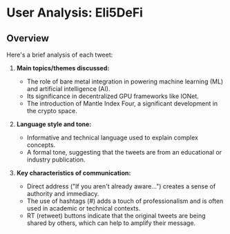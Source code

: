 # User Analysis: Eli5DeFi

## Overview

Here's a brief analysis of each tweet:

1. **Main topics/themes discussed:**
   - The role of bare metal integration in powering machine learning (ML) and artificial intelligence (AI).
   - Its significance in decentralized GPU frameworks like IONet.
   - The introduction of Mantle Index Four, a significant development in the crypto space.

2. **Language style and tone:**
   - Informative and technical language used to explain complex concepts.
   - A formal tone, suggesting that the tweets are from an educational or industry publication.

3. **Key characteristics of communication:**
   - Direct address ("If you aren't already aware...") creates a sense of authority and immediacy.
   - The use of hashtags (#) adds a touch of professionalism and is often used in academic or technical contexts.
   - RT (retweet) buttons indicate that the original tweets are being shared by others, which can help to amplify their message.